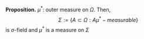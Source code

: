 **Proposition.** $\mu^*$: outer measure on $\Omega$. Then,
$$\Sigma := \{ A \subset \Omega: A  \mu^*-measurable \}$$
is $\sigma$-field and 
$\mu^*$ is a measure on $\Sigma$
<!--stackedit_data:
eyJoaXN0b3J5IjpbLTE2MDY4MDE1NzldfQ==
-->